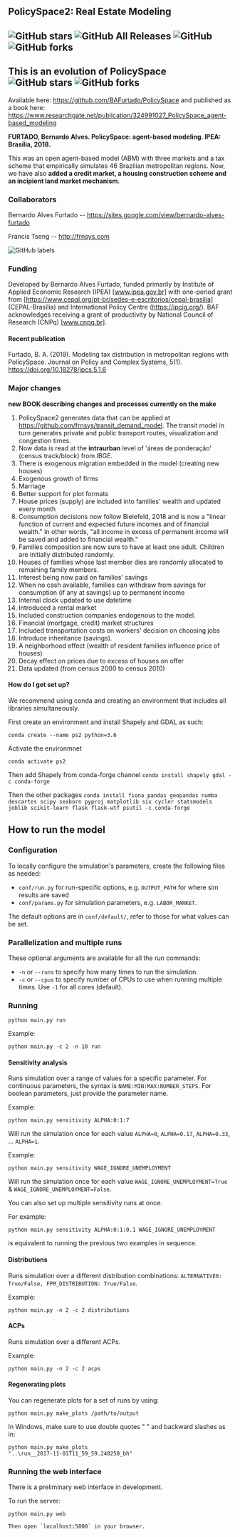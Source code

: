 PolicySpace2: Real Estate Modeling
------
<img alt="GitHub stars" src="https://img.shields.io/github/stars/bafurtado/policyspace2.svg?color=orange">  ![GitHub All Releases](https://img.shields.io/github/downloads/bafurtado/policyspace2/total) ![GitHub](https://img.shields.io/github/license/bafurtado/policyspace2)  ![GitHub forks](https://img.shields.io/github/forks/bafurtado/policyspace2)
------

This is an evolution of PolicySpace  
<img alt="GitHub stars" src="https://img.shields.io/github/stars/bafurtado/policyspace.svg?color=orange">  ![GitHub forks](https://img.shields.io/github/forks/bafurtado/policyspace)
 ---

Available here: https://github.com/BAFurtado/PolicySpace and published as a book 
here: https://www.researchgate.net/publication/324991027_PolicySpace_agent-based_modeling

 
 **FURTADO, Bernardo Alves. PolicySpace: agent-based modeling. IPEA: Brasília, 2018.** 

This was an open agent-based model (ABM) with three markets and a tax scheme that empirically simulates 46 Brazilian
metropolitan regions. Now, we have also **added a credit market, a housing construction scheme and an incipient 
land market mechanism**. 

### Collaborators
Bernardo Alves Furtado -- https://sites.google.com/view/bernardo-alves-furtado

Francis Tseng --  http://frnsys.com

![GitHub labels](https://img.shields.io/github/labels/atom/atom/help-wanted)

### Funding

Developed by Bernardo Alves Furtado, funded primarily by Institute of Applied Economic Research (IPEA) 
[www.ipea.gov.br] with one-period grant from [https://www.cepal.org/pt-br/sedes-e-escritorios/cepal-brasilia] 
(CEPAL-Brasília) and International Policy Centre (https://ipcig.org/). 
BAF acknowledges receiving a grant of productivity by National Council of Research (CNPq) [www.cnpq.br].

#### Recent publication

Furtado, B. A. (2019). Modeling tax distribution in metropolitan regions with PolicySpace. 
Journal on Policy and Complex Systems, 5(1). https://doi.org/10.18278/jpcs.5.1.6

### Major changes

**new BOOK describing changes and processes currently on the make**

1. PolicySpace2 generates data that can be applied at https://github.com/frnsys/transit_demand_model. 
The transit model in turn generates private and public transport routes, visualization and congestion times.
2. Now data is read at the **intraurban** level of 'áreas de ponderação' (census track/block) from IBGE.
3. There is exogenous migration embedded in the model (creating new houses)
4. Exogenous growth of firms
5. Marriage 
6. Better support for plot formats
7. House prices (supply) are included into families' wealth and updated every month
8. Consumption decisions now follow Bielefeld, 2018 and is now a 
"linear function of current and expected future incomes and of financial wealth." In other words, 
"all income in excess of permanent income will be saved and added to financial wealth."
9. Families composition are now sure to have at least one adult. Children are initially distributed randomly.
10. Houses of families whose last member dies are randomly allocated to remaining family members.
11. Interest being now paid on families' savings
12. When no cash available, families can withdraw from savings for consumption (if any at savings) 
up to permanent income
13. Internal clock updated to use datetime
14. Introduced a rental market 
15. Included construction companies endogenous to the model.
16. Financial (mortgage, credit) market structures
17. Included transportation costs on workers' decision on choosing jobs
18. Introduce inheritance (savings).
19. A neighborhood effect (wealth of resident families influence price of houses)
20. Decay effect on prices due to excess of houses on offer 
21. Data updated (from census 2000 to census 2010)

#### How do I get set up?

We recommend using conda  and creating an environment that includes all libraries simultaneously.

First create an environment and install Shapely and GDAL as such:

`conda create --name ps2 python=3.6`

Activate the environmnet

`conda activate ps2`

Then add Shapely from conda-forge channel
 `conda install shapely gdal -c conda-forge`

Then the other packages 
`conda install fiona pandas geopandas numba descartes scipy seaborn pyproj matplotlib six cycler statsmodels joblib scikit-learn flask flask-wtf psutil -c conda-forge`

## How to run the model ##

### Configuration

To locally configure the simulation's parameters, create the following files as needed:

- `conf/run.py` for run-specific options, e.g. `OUTPUT_PATH` for where sim results are saved
- `conf/params.py` for simulation parameters, e.g. `LABOR_MARKET`.

The default options are in `conf/default/`, refer to those for what values can be set.

### Parallelization and multiple runs

These optional arguments are available for all the run commands:

- `-n` or `--runs` to specify how many times to run the simulation.
- `-c` or `--cpus` to specify number of CPUs to use when running multiple times. Use `-1` for all cores (default).

### Running

```
python main.py run
```

Example:

```
python main.py -c 2 -n 10 run
```

#### Sensitivity analysis

Runs simulation over a range of values for a specific parameter. For continuous parameters, the syntax is
`NAME:MIN:MAX:NUMBER_STEPS`. For boolean parameters, just provide the parameter name.

Example:

```
python main.py sensitivity ALPHA:0:1:7
```

Will run the simulation once for each value `ALPHA=0`, `ALPHA=0.17`, `ALPHA=0.33`, ... `ALPHA=1`.

Example:

```
python main.py sensitivity WAGE_IGNORE_UNEMPLOYMENT
```

Will run the simulation once for each value `WAGE_IGNORE_UNEMPLOYMENT=True` & `WAGE_IGNORE_UNEMPLOYMENT=False`.

You can also set up multiple sensitivity runs at once.

For example:

```
python main.py sensitivity ALPHA:0:1:0.1 WAGE_IGNORE_UNEMPLOYMENT
```

is equivalent to running the previous two examples in sequence.


#### Distributions

Runs simulation over a different distribution combinations: `ALTERNATIVE0: True/False, FPM_DISTRIBUTION: True/False`.

Example:

```
python main.py -n 2 -c 2 distributions
```

#### ACPs

Runs simulation over a different ACPs.

Example:

```
python main.py -n 2 -c 2 acps
```

#### Regenerating plots

You can regenerate plots for a set of runs by using:

```
python main.py make_plots /path/to/output
```

In Windows, make sure to use double quotes " " and backward slashes as in:

```
python main.py make_plots
"..\run__2017-11-01T11_59_59.240250_bh"
```

### Running the web interface

There is a preliminary web interface in development.

To run the server:

```
python main.py web

Then open `localhost:5000` in your browser.
